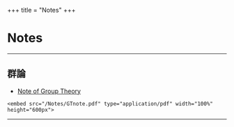 +++
title = "Notes"
+++


# Notes

---

## 群論

* [Note of Group Theory](/Notes/GTnote.pdf)

~~~
<embed src="/Notes/GTnote.pdf" type="application/pdf" width="100%" height="600px">
~~~

---